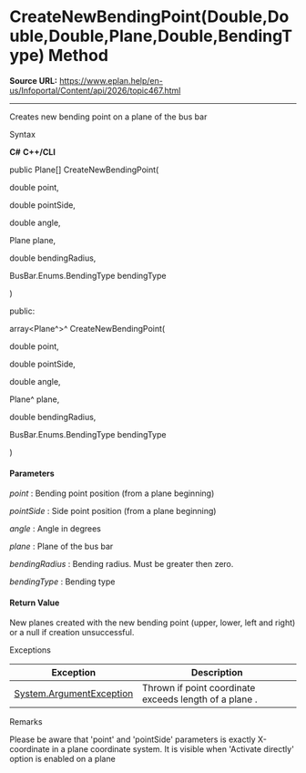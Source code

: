# CreateNewBendingPoint(Double,Double,Double,Plane,Double,BendingType) Method

**Source URL:** https://www.eplan.help/en-us/Infoportal/Content/api/2026/topic467.html

---

Creates new bending point on a plane of the bus bar

Syntax

**C#**
**C++/CLI**


public Plane[] CreateNewBendingPoint( 

   double point,

   double pointSide,

   double angle,

   Plane plane,

   double bendingRadius,

   BusBar.Enums.BendingType bendingType

)

public:

array<Plane^>^ CreateNewBendingPoint( 

   double point,

   double pointSide,

   double angle,

   Plane^ plane,

   double bendingRadius,

   BusBar.Enums.BendingType bendingType

)


#### Parameters

*point*
:   Bending point position (from a plane beginning)

*pointSide*
:   Side point position (from a plane beginning)

*angle*
:   Angle in degrees

*plane*
:   Plane of the bus bar

*bendingRadius*
:   Bending radius. Must be greater then zero.

*bendingType*
:   Bending type

#### Return Value

New planes created with the new bending point (upper, lower, left and right) or a null if creation unsuccessful.

Exceptions

| Exception | Description |
| --- | --- |
| [System.ArgumentException](#) | Thrown if point coordinate exceeds length of a plane . |

Remarks

Please be aware that 'point' and 'pointSide' parameters is exactly X-coordinate in a plane coordinate system. It is visible when 'Activate directly' option is enabled on a plane
